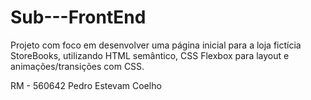 # Sub---FrontEnd

Projeto com foco em desenvolver uma página inicial para a loja fictícia StoreBooks, utilizando HTML semântico, CSS Flexbox para layout e animações/transições com CSS.

RM - 560642
Pedro Estevam Coelho
